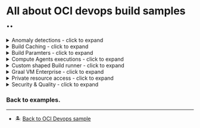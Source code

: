 All about OCI devops build samples ..
=======
<details>
  <summary>Anomaly detections - click to expand</summary>

* [Anomaly detection from buildpipeline](./oci-devops-anomaly-detection/)

</details>

<details>
  <summary>Build Caching - click to expand</summary>

* [Speed up builds with caching](./oci-build-caching/)

</details>

<details>
  <summary>Build Paramters - click to expand</summary>

* [All about predefined system variables](./oci_build_parameters/)

</details>
<details>
  <summary>Compute Agents executions  - click to expand</summary>

* [Run commands on WINDOWS host from build pipeline](./oci-devops-connect-to-windows-from-buildmachines/)


</details>
<details>
  <summary>Custom shaped Build runner  - click to expand</summary>

* [Use custom shape build runner machine](./oci-build-custom-shapes/)


</details>

<details>
  <summary>Graal VM Enterprise - click to expand</summary>

* [Build a native executable application with Graal VM Enterprise](./oci_devops_build_with_graalenterprise/)
* [Build a micronaut restapi application with Graal VM Enterprise](./oci_devops_graalee_micronaut/)

</details>

<details>
  <summary>Private resource access - click to expand</summary>

* [Access OKE with Private endpoint from build runner](./oci-devops-pa-with-private-oke/)



</details>


<details>
  <summary>Security & Quality - click to expand</summary>

* [Container image scanning  before deploy.](./oci_imagescan_before_deploy/)
* [Integrate sonarqube with OCI devops build runner.](./oci_buildrunner_with_sonarqube/)
* [Scanning code for vulnerabilities for Maven packages](./oci-devops-vulnerability-audit-management)


</details>





### Back to examples.
----

- 🏝️ [Back to OCI Devops sample](../README.md)



